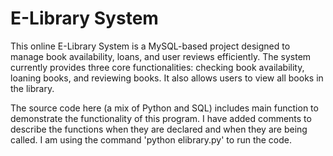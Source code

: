 # E-Library System

This online E-Library System is a MySQL-based project designed to manage book availability, loans, and user reviews efficiently. The system currently provides three core functionalities: checking book availability, loaning books, and reviewing books. It also allows users to view all books in the library.

The source code here (a mix of Python and SQL) includes main function to demonstrate the functionality of this program. I have added comments to describe the functions when they are declared and when they are being called. I am using the command 'python elibrary.py' to run the code.

